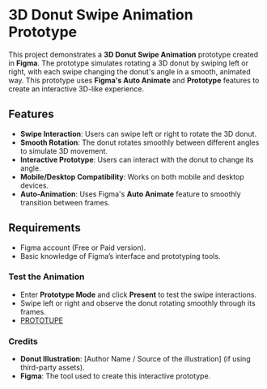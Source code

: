 # 3D Donut Swipe Animation Prototype

This project demonstrates a **3D Donut Swipe Animation** prototype created in **Figma**. The prototype simulates rotating a 3D donut by swiping left or right, with each swipe changing the donut's angle in a smooth, animated way. This prototype uses **Figma's Auto Animate** and **Prototype** features to create an interactive 3D-like experience.

## Features
- **Swipe Interaction**: Users can swipe left or right to rotate the 3D donut.
- **Smooth Rotation**: The donut rotates smoothly between different angles to simulate 3D movement.
- **Interactive Prototype**: Users can interact with the donut to change its angle.
- **Mobile/Desktop Compatibility**: Works on both mobile and desktop devices.
- **Auto-Animation**: Uses Figma's **Auto Animate** feature to smoothly transition between frames.

## Requirements
- Figma account (Free or Paid version).
- Basic knowledge of Figma’s interface and prototyping tools.


### Test the Animation
- Enter **Prototype Mode** and click **Present** to test the swipe interactions.
- Swipe left or right and observe the donut rotating smoothly through its frames.
- [ PROTOTUPE ](https://www.figma.com/proto/5E5HpDC3L5GFFJ0FQjNhvV/Untitled?node-id=1-2&starting-point-node-id=1%3A2&t=p73uGbpQD7mortsD-1) 


### Credits
- **Donut Illustration**: [Author Name / Source of the illustration] (if using third-party assets).
- **Figma**: The tool used to create this interactive prototype.

